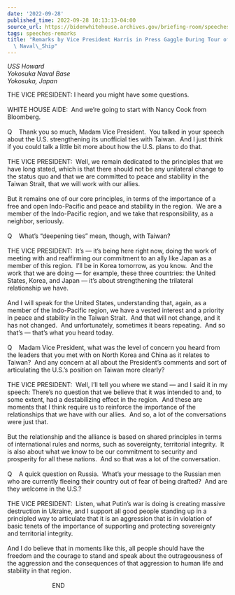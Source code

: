 ```yaml
---
date: '2022-09-28'
published_time: 2022-09-28 10:13:13-04:00
source_url: https://bidenwhitehouse.archives.gov/briefing-room/speeches-remarks/2022/09/28/remarks-by-vice-president-harris-in-press-gaggle-during-tour-of-the-uss-howard-naval-ship/
tags: speeches-remarks
title: "Remarks by Vice President Harris in Press Gaggle During Tour of the USS Howard\
  \ Naval\_Ship"
---
```

 
  
*USS Howard  
Yokosuka Naval Base  
Yokosuka, Japan*

THE VICE PRESIDENT: I heard you might have some questions.  
   
WHITE HOUSE AIDE:  And we’re going to start with Nancy Cook from
Bloomberg.  
   
Q    Thank you so much, Madam Vice President.  You talked in your speech
about the U.S. strengthening its unofficial ties with Taiwan.  And I
just think if you could talk a little bit more about how the U.S. plans
to do that.  
   
THE VICE PRESIDENT:  Well, we remain dedicated to the principles that we
have long stated, which is that there should not be any unilateral
change to the status quo and that we are committed to peace and
stability in the Taiwan Strait, that we will work with our allies.   
   
But it remains one of our core principles, in terms of the importance of
a free and open Indo-Pacific and peace and stability in the region.  We
are a member of the Indo-Pacific region, and we take that
responsibility, as a neighbor, seriously.  
   
Q    What’s “deepening ties” mean, though, with Taiwan?   
   
THE VICE PRESIDENT:  It’s — it’s being here right now, doing the work of
meeting with and reaffirming our commitment to an ally like Japan as a
member of this region.  I’ll be in Korea tomorrow, as you know.  And the
work that we are doing — for example, these three countries: the United
States, Korea, and Japan — it’s about strengthening the trilateral
relationship we have.   
   
And I will speak for the United States, understanding that, again, as a
member of the Indo-Pacific region, we have a vested interest and a
priority in peace and stability in the Taiwan Strait.  And that will not
change, and it has not changed.  And unfortunately, sometimes it bears
repeating.  And so that’s — that’s what you heard today.  
   
Q    Madam Vice President, what was the level of concern you heard from
the leaders that you met with on North Korea and China as it relates to
Taiwan?  And any concern at all about the President’s comments and sort
of articulating the U.S.’s position on Taiwan more clearly?  
   
THE VICE PRESIDENT:  Well, I’ll tell you where we stand — and I said it
in my speech: There’s no question that we believe that it was intended
to and, to some extent, had a destabilizing effect in the region.  And
these are moments that I think require us to reinforce the importance of
the relationships that we have with our allies.  And so, a lot of the
conversations were just that.   
   
But the relationship and the alliance is based on shared principles in
terms of international rules and norms, such as sovereignty, territorial
integrity.  It is also about what we know to be our commitment to
security and prosperity for all these nations.  And so that was a lot of
the conversation.   
   
Q    A quick question on Russia.  What’s your message to the Russian men
who are currently fleeing their country out of fear of being drafted? 
And are they welcome in the U.S.?  
   
THE VICE PRESIDENT:  Listen, what Putin’s war is doing is creating
massive destruction in Ukraine, and I support all good people standing
up in a principled way to articulate that it is an aggression that is in
violation of basic tenets of the importance of supporting and protecting
sovereignty and territorial integrity.   
   
And I do believe that in moments like this, all people should have the
freedom and the courage to stand and speak about the outrageousness of
the aggression and the consequences of that aggression to human life and
stability in that region.  
   
                          END  
   
 

